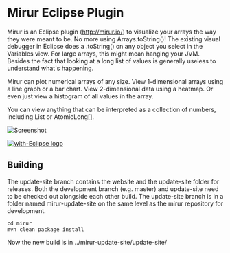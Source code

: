 # Mirur Eclipse Plugin

Mirur is an Eclipse plugin (http://mirur.io/) to visualize your arrays the way
they were meant to be.  No more using Arrays.toString()! The existing visual
debugger in Eclipse does a .toString() on any object you select in the
Variables view. For large arrays, this might mean hanging your JVM. Besides
the fact that looking at a long list of values is generally useless to
understand what's happening.

Mirur can plot numerical arrays of any size. View 1-dimensional arrays using a
line graph or a bar chart. View 2-dimensional data using a heatmap. Or even
just view a histogram of all values in the array.

You can view anything that can be interpreted as a collection of numbers,
including List<Number> or AtomicLong[].

![Screenshot](../gh-pages/images/mirur-example.jpg)

<a href="http://with-eclipse.github.io/" target="_blank">
<img alt="with-Eclipse logo" src="http://with-eclipse.github.io/with-eclipse-0.jpg" /></a>

## Building

The update-site branch contains the website and the update-site folder for
releases. Both the development branch (e.g. master) and update-site need to be
checked out alongside each other build. The update-site branch is in a folder
named mirur-update-site on the same level as the mirur repository for
development.

```
cd mirur
mvn clean package install
```

Now the new build is in ../mirur-update-site/update-site/

